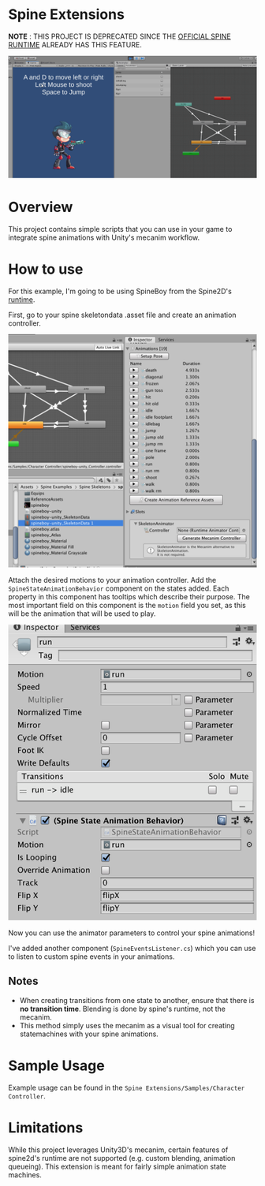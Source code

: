 # Spine Extensions
**NOTE** : THIS PROJECT IS DEPRECATED SINCE THE [OFFICIAL SPINE RUNTIME](http://esotericsoftware.com/spine-unity) ALREADY HAS THIS FEATURE.


![sample](./readmephotos/sample.gif)

# Overview

This project contains simple scripts that you can use in your game to integrate spine animations with Unity's mecanim workflow.

# How to use

For this example, I'm going to be using SpineBoy from the Spine2D's [runtime](http://esotericsoftware.com/spine-unity-download).

First, go to your spine skeletondata .asset file and create an animation controller. 

![howtouse1](./readmephotos/readme1.png)


Attach the desired motions to your animation controller. Add the `SpineStateAnimationBehavior` component on the states added. Each property in this component has tooltips which describe their purpose. The most important field on this component is the `motion` field you set, as this will be the animation that will be used to play.

![howtouse2](./readmephotos/readme2.png)

Now you can use the animator parameters to control your spine animations!

I've added another component (`SpineEventsListener.cs`) which you can use to listen to custom spine events in your animations.


## Notes
- When creating transitions from one state to another, ensure that there is **no transition time**. Blending is done by spine's runtime, not the mecanim.
- This method simply uses the mecanim as a visual tool for creating statemachines with your spine animations.

# Sample Usage

Example usage can be found in the `Spine Extensions/Samples/Character Controller`.

# Limitations

While this project leverages Unity3D's mecanim, certain features of spine2d's runtime are not supported (e.g. custom blending, animation queueing). This extension is meant for fairly simple animation state machines.


